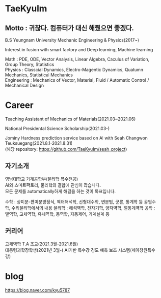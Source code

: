 # TaeKyuIm

## Motto : 귀찮다. 컴퓨터가 대신 해줬으면 좋겠다.  
 
 B.S Yeungnam University Mechanic Engineering & Physics(2017~)
 
 Interest in fusion with smart factory and Deep learning, Machine learning
 
 Math : PDE, ODE, Vector Analysis, Linear Algebra, Caculus of Variation, Group Theory, Statistics  
 Physics : Classcial Dynamics, Electro-Magentic Dynamics, Quatumn Mechanics, Statistical Mechanics  
 Engineering : Mechanics of Vector, Material, Fluid / Automatic Control / Mechanical Design
 
 # Career
 Teaching Assistant of Mechanics of Materials(2021.03~2021.06)
 
 National Presidental Science Scholarship(2021.03-)
 
 Jominy Hardness prediction service based on AI with Seah Changwon Teuksuegang(2021.8.1-2021.8.31)  
 (해당 repository: https://github.com/TaeKyuIm/seah_project)  
 
 ## 자기소개
 영남대학교 기계공학부(물리학 복수전공)  
 AI와 스마트팩토리, 물리학의 결합에 관심이 많습니다.  
 모든 문제를 automatically하게 해결을 하는 것이 목표입니다.  
 
 수학 : 상미분-편미분방정식, 벡터해석학, 선형대수학, 변분법, 군론, 통계학 등 공업수학, 수리물리학에서의 내용
 물리학 : 해석역학, 전자기학, 양자역학, 열통계역학
 공학 : 열역학, 고체역학, 유체역학, 동역학, 자동제어, 기계설계 등
 
 ## 커리어  
 고체역학 T.A 조교(2021.3월-2021.6월)  
 대통령과학장학생(2021년 3월-)
 AI기반 특수강 경도 예측 보조 시스템(세아창원특수강)
 # blog
 
 https://blog.naver.com/kyu5787
